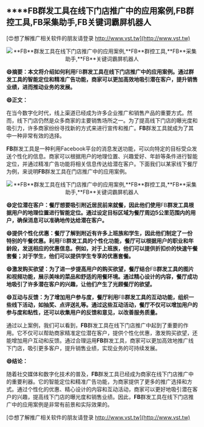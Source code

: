 ## ****FB**群发工具在线下门店推广中的应用案例,**FB**群控工具,**FB**采集助手,**FB**关键词霸屏机器人**

[😍想了解推广相关软件的朋友请登录 http://www.vst.tw](http://www.vst.tw)

 <center><img src="https://vst.tw/MP4/tuiguang/png/0.png" alt="**FB**群发工具在线下门店推广中的应用案例,**FB**群控工具,**FB**采集助手,**FB**关键词霸屏机器人"></center>

**😄摘要：本文将介绍如何利用**FB**群发工具在线下门店推广中的应用案例。通过群发工具的智能定位和精准广告功能，商家可以更加高效地吸引潜在客户，提升销售业绩，进而推动业务的发展。**

**😄正文：**

在当今数字化时代，线上渠道已经成为许多企业推广和销售产品的重要方式。然而，线下门店仍然是众多商家的主要销售场所之一。为了提高线下门店的曝光度和吸引力，许多商家纷纷寻找新的方式来进行宣传和推广。**FB**群发工具就成为了其中一种非常有效的选择。

**FB**群发工具是一种利用Facebook平台的消息发送功能，可以向特定的目标受众发送个性化的信息。商家可以根据用户的地理位置、兴趣爱好、年龄等条件进行智能定位，并通过精准广告功能将相关信息传达给潜在客户。下面我们以某家线下餐厅为例，来说明**FB**群发工具在门店推广中的应用案例。

 <center><img src="https://vst.tw/MP4/tuiguang/png/2.png" alt="**FB**群发工具在线下门店推广中的应用案例,**FB**群控工具,**FB**采集助手,**FB**关键词霸屏机器人"></center>

**😄定位潜在客户：餐厅想要吸引附近居民前来就餐，因此他们使用**FB**群发工具根据用户的地理位置进行智能定位。通过设定目标区域为餐厅周边5公里范围内的用户，确保消息可以准确地传达给潜在客户。**

**😄提供个性化优惠：餐厅了解到附近有许多上班族和学生，因此他们制定了一份特别的午餐优惠。利用**FB**群发工具的个性化功能，餐厅可以根据用户的职业和年龄段，发送相应的优惠信息。例如，对于上班族，他们可以提供折扣价的快速午餐套餐；对于学生，他们可以提供学生专享的优惠套餐。**

**😄激发购买欲望：为了进一步提高用户的购买欲望，餐厅结合**FB**群发工具的图片和视频功能，展示美味的菜品和舒适的用餐环境。通过精心设计的内容，餐厅成功地吸引了许多潜在客户的兴趣，让他们产生了光顾餐厅的欲望。**

**😄互动与反馈：为了增加用户参与度，餐厅利用**FB**群发工具的互动功能，组织一些线下活动，如抽奖、点评送礼等。通过这些互动活动，餐厅不仅可以增加用户的参与度和粘性，还可以收集用户的反馈和意见，以改善服务质量。**

通过以上案例，我们可以看到，**FB**群发工具在线下门店推广中起到了重要的作用。它不仅可以帮助商家精准定位潜在客户，提供个性化优惠，激发购买欲望，还能增加用户互动和反馈。通过合理运用**FB**群发工具，商家可以更加高效地推广线下门店，吸引更多客户，提升销售业绩，实现业务的可持续发展。

**😄结论：**

随着社交媒体和数字化技术的普及，**FB**群发工具已经成为商家在线下门店推广中的重要利器。它的智能定位和精准广告功能，为商家提供了更多的推广选择和方式。通过个性化的优惠、精心设计的内容和互动活动，商家可以更好地吸引潜在客户的兴趣，提高线下门店的曝光度和销售业绩。因此，**FB**群发工具在线下门店推广中的应用案例是非常有前景和实际效果的。

[😍想了解推广相关软件的朋友请登录 http://www.vst.tw](http://www.vst.tw)



